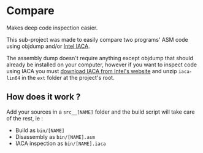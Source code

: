 # Compare

Makes deep code inspection easier.

This sub-project was made to easily compare two programs' ASM code using objdump and/or [Intel IACA](https://software.intel.com/en-us/articles/intel-architecture-code-analyzer).

The assembly dump doesn't require anything except objdump that should already be installed on your computer, however if you want to inspect code using IACA you must [download IACA from Intel's website](https://software.intel.com/en-us/articles/intel-architecture-code-analyzer) and unzip ```iaca-lin64``` in the ```ext``` folder at the project's root.

## How does it work ?

Add your sources in a ```src__[NAME]``` folder and the build script will take care of the rest, ie :

- Build as ```bin/[NAME]```
- Disassembly as ```bin/[NAME].asm```
- IACA inspection as ```bin/[NAME].iaca```
